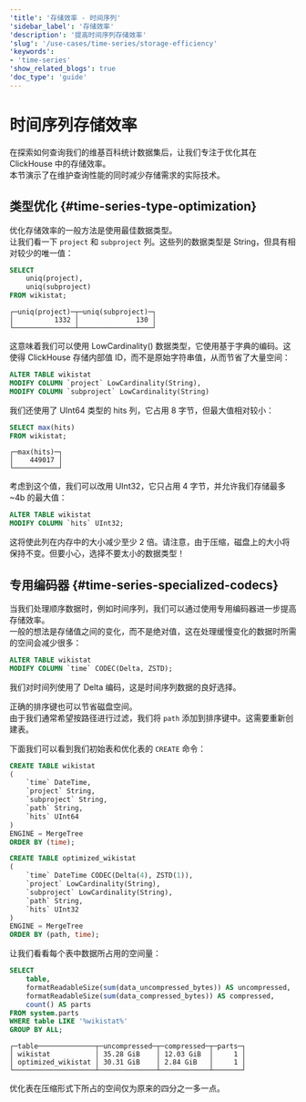 ```yaml
---
'title': '存储效率 - 时间序列'
'sidebar_label': '存储效率'
'description': '提高时间序列存储效率'
'slug': '/use-cases/time-series/storage-efficiency'
'keywords':
- 'time-series'
'show_related_blogs': true
'doc_type': 'guide'
---
```



# 时间序列存储效率

在探索如何查询我们的维基百科统计数据集后，让我们专注于优化其在 ClickHouse 中的存储效率。  
本节演示了在维护查询性能的同时减少存储需求的实际技术。

## 类型优化 {#time-series-type-optimization}

优化存储效率的一般方法是使用最佳数据类型。  
让我们看一下 `project` 和 `subproject` 列。这些列的数据类型是 String，但具有相对较少的唯一值：

```sql
SELECT
    uniq(project),
    uniq(subproject)
FROM wikistat;
```

```text
┌─uniq(project)─┬─uniq(subproject)─┐
│          1332 │              130 │
└───────────────┴──────────────────┘
```

这意味着我们可以使用 LowCardinality() 数据类型，它使用基于字典的编码。这使得 ClickHouse 存储内部值 ID，而不是原始字符串值，从而节省了大量空间：

```sql
ALTER TABLE wikistat
MODIFY COLUMN `project` LowCardinality(String),
MODIFY COLUMN `subproject` LowCardinality(String)
```

我们还使用了 UInt64 类型的 hits 列，它占用 8 字节，但最大值相对较小：

```sql
SELECT max(hits)
FROM wikistat;
```

```text
┌─max(hits)─┐
│    449017 │
└───────────┘
```

考虑到这个值，我们可以改用 UInt32，它只占用 4 字节，并允许我们存储最多 ~4b 的最大值：

```sql
ALTER TABLE wikistat
MODIFY COLUMN `hits` UInt32;
```

这将使此列在内存中的大小减少至少 2 倍。请注意，由于压缩，磁盘上的大小将保持不变。但要小心，选择不要太小的数据类型！

## 专用编码器 {#time-series-specialized-codecs}

当我们处理顺序数据时，例如时间序列，我们可以通过使用专用编码器进一步提高存储效率。  
一般的想法是存储值之间的变化，而不是绝对值，这在处理缓慢变化的数据时所需的空间会减少很多：

```sql
ALTER TABLE wikistat
MODIFY COLUMN `time` CODEC(Delta, ZSTD);
```

我们对时间列使用了 Delta 编码，这是时间序列数据的良好选择。

正确的排序键也可以节省磁盘空间。  
由于我们通常希望按路径进行过滤，我们将 `path` 添加到排序键中。这需要重新创建表。

下面我们可以看到我们初始表和优化表的 `CREATE` 命令：

```sql
CREATE TABLE wikistat
(
    `time` DateTime,
    `project` String,
    `subproject` String,
    `path` String,
    `hits` UInt64
)
ENGINE = MergeTree
ORDER BY (time);
```

```sql
CREATE TABLE optimized_wikistat
(
    `time` DateTime CODEC(Delta(4), ZSTD(1)),
    `project` LowCardinality(String),
    `subproject` LowCardinality(String),
    `path` String,
    `hits` UInt32
)
ENGINE = MergeTree
ORDER BY (path, time);
```

让我们看看每个表中数据所占用的空间量：

```sql
SELECT
    table,
    formatReadableSize(sum(data_uncompressed_bytes)) AS uncompressed,
    formatReadableSize(sum(data_compressed_bytes)) AS compressed,
    count() AS parts
FROM system.parts
WHERE table LIKE '%wikistat%'
GROUP BY ALL;
```

```text
┌─table──────────────┬─uncompressed─┬─compressed─┬─parts─┐
│ wikistat           │ 35.28 GiB    │ 12.03 GiB  │     1 │
│ optimized_wikistat │ 30.31 GiB    │ 2.84 GiB   │     1 │
└────────────────────┴──────────────┴────────────┴───────┘
```

优化表在压缩形式下所占的空间仅为原来的四分之一多一点。

